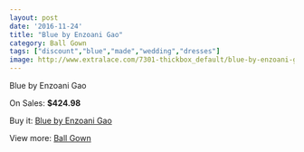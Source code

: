 ```yaml
---
layout: post
date: '2016-11-24'
title: "Blue by Enzoani Gao"
category: Ball Gown
tags: ["discount","blue","made","wedding","dresses"]
image: http://www.extralace.com/7301-thickbox_default/blue-by-enzoani-gao.jpg
---
```

Blue by Enzoani Gao

On Sales: **$424.98**
<a href="https://www.extralace.com/ball-gown/3453-blue-by-enzoani-gao.html"><amp-img layout="responsive" width="600" height="600" src="//www.extralace.com/7301-thickbox_default/blue-by-enzoani-gao.jpg" alt="Blue by Enzoani Gao 0" /></a>
<a href="https://www.extralace.com/ball-gown/3453-blue-by-enzoani-gao.html"><amp-img layout="responsive" width="600" height="600" src="//www.extralace.com/7302-thickbox_default/blue-by-enzoani-gao.jpg" alt="Blue by Enzoani Gao 1" /></a>
<a href="https://www.extralace.com/ball-gown/3453-blue-by-enzoani-gao.html"><amp-img layout="responsive" width="600" height="600" src="//www.extralace.com/7303-thickbox_default/blue-by-enzoani-gao.jpg" alt="Blue by Enzoani Gao 2" /></a>

Buy it: [Blue by Enzoani Gao](https://www.extralace.com/ball-gown/3453-blue-by-enzoani-gao.html "Blue by Enzoani Gao")

View more: [Ball Gown](https://www.extralace.com/3-ball-gown "Ball Gown")